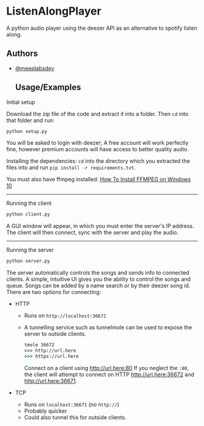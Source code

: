 # ListenAlongPlayer

A python audio player using the deezer API as an alternative to spotify listen along.

## Authors

- [@meeplabsdev](https://www.github.com/meeplabsdev)
  
  ## Usage/Examples

Initial setup

Download the zip file of the code and extract it into a folder. Then `cd` into that folder and run:

```cmd
python setup.py
```

You will be asked to login with deezer; A free account will work perfectly fine, however premium accounts will have access to better quality audio.

Installing the dependencies: `cd` into the directory which you extracted the files into and run `pip install -r requirements.txt`.

You must also have ffmpeg installed: [How To Install FFMPEG on Windows 10](https://www.youtube.com/watch?v=r1AtmY-RMyQ)

---

Running the client

```cmd
python client.py
```

A GUI window will appear, in which you must enter the server's IP address. The client will then connect, sync with the server and play the audio.

---

Running the server

```cmd
python server.py
```

The server automatically controls the songs and sends info to connected clients. A simple, intuitive UI gives you the ability to control the songs and queue. Songs can be added by a name search or by their deezer song id. There are two options for connecting:

- HTTP
  
  - Runs on `http://localhost:36672`
  
  - A tunnelling service such as tunnelmole can be used to expose the server to outside clients. 
    
    ```cmd
    tmole 36672
    >>> http://url.here
    >>> https://url.here
    ```
    
    Connect on a client using http://url.here:80
    If you neglect the `:80`, the client will attempt to connect on HTTP http://url.here:36672 and http://url.here:36671.

- TCP
  
  - Runs on `localhost:36671` (no `http://`)
  - Probably quicker
  - Could also tunnel this for outside clients.
